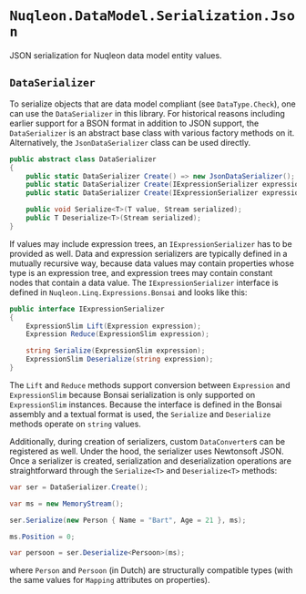 # `Nuqleon.DataModel.Serialization.Json`

JSON serialization for Nuqleon data model entity values.

## `DataSerializer`

To serialize objects that are data model compliant (see `DataType.Check`), one can use the `DataSerializer` in this library. For historical reasons including earlier support for a BSON format in addition to JSON support, the `DataSerializer` is an abstract base class with various factory methods on it. Alternatively, the `JsonDataSerializer` class can be used directly.

```csharp
public abstract class DataSerializer
{
    public static DataSerializer Create() => new JsonDataSerializer();
    public static DataSerializer Create(IExpressionSerializer expressionSerializer);
    public static DataSerializer Create(IExpressionSerializer expressionSerializer, params DataConverter[] converters);

    public void Serialize<T>(T value, Stream serialized);
    public T Deserialize<T>(Stream serialized);
}
```

If values may include expression trees, an `IExpressionSerializer` has to be provided as well. Data and expression serializers are typically defined in a mutually recursive way, because data values may contain properties whose type is an expression tree, and expression trees may contain constant nodes that contain a data value. The `IExpressionSerializer` interface is defined in `Nuqleon.Linq.Expressions.Bonsai` and looks like this:

```csharp
public interface IExpressionSerializer
{
    ExpressionSlim Lift(Expression expression);
    Expression Reduce(ExpressionSlim expression);

    string Serialize(ExpressionSlim expression);
    ExpressionSlim Deserialize(string expression);
}
```

The `Lift` and `Reduce` methods support conversion between `Expression` and `ExpressionSlim` because Bonsai serialization is only supported on `ExpressionSlim` instances. Because the interface is defined in the Bonsai assembly and a textual format is used, the `Serialize` and `Deserialize` methods operate on `string` values.

Additionally, during creation of serializers, custom `DataConverter`s can be registered as well. Under the hood, the serializer uses Newtonsoft JSON. Once a serializer is created, serialization and deserialization operations are straightforward through the `Serialize<T>` and `Deserialize<T>` methods:

```csharp
var ser = DataSerializer.Create();

var ms = new MemoryStream();

ser.Serialize(new Person { Name = "Bart", Age = 21 }, ms);

ms.Position = 0;

var persoon = ser.Deserialize<Persoon>(ms);
```

where `Person` and `Persoon` (in Dutch) are structurally compatible types (with the same values for `Mapping` attributes on properties).
